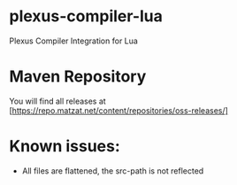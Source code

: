 # plexus-compiler-lua
Plexus Compiler Integration for Lua

# Maven Repository
You will find all releases at [https://repo.matzat.net/content/repositories/oss-releases/]

# Known issues:
* All files are flattened, the src-path is not reflected
